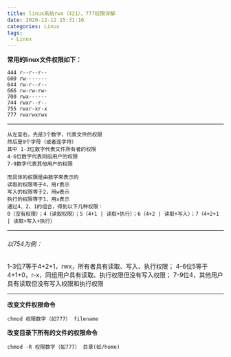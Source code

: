 ```yaml
---
title: linux系统rwx（421）、777权限详解
date: 2020-12-12 15:31:16
categories: Linux
tags:
 - Linux
---
```


**常用的linux文件权限如下：**

```shell
444 r--r--r--
600 rw-------
644 rw-r--r--
666 rw-rw-rw-
700 rwx------
744 rwxr--r--
755 rwxr-xr-x
777 rwxrwxrwx
```

------------


    从左至右，先是3个数字，代表文件的权限
    然后是9个字母（或者连字符）
    其中 1-3位数字代表文件所有者的权限
    4-6位数字代表同组用户的权限
    7-9数字代表其他用户的权限
    
    而具体的权限是由数字来表示的
    读取的权限等于4，用r表示
    写入的权限等于2，用w表示
    执行的权限等于1，用x表示
    通过4、2、1的组合，得到以下几种权限：
    0（没有权限）；4（读取权限）；5（4+1 | 读取+执行）；6（4+2 | 读取+写入）；7（4+2+1 | 读取+写入+执行）


------------


###### 以754为例：
1-3位7等于4+2+1，rwx，所有者具有读取、写入、执行权限；
4-6位5等于4+1+0，r-x，同组用户具有读取、执行权限但没有写入权限；
7-9位4，其他用户具有读取但没有写入权限和执行权限


------------

**改变文件权限命令**

`chmod 权限数字（如777） filename`

**改变目录下所有的文件的权限命令**

`chmod -R 权限数字（如777） 目录(如/home)`